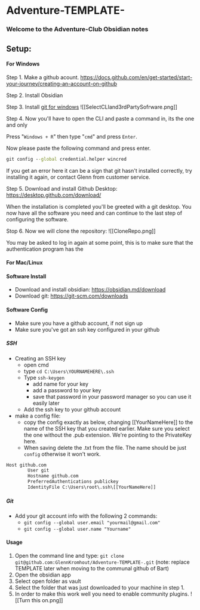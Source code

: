# Adventure-TEMPLATE-

### Welcome to the Adventure-Club Obsidian notes

## Setup:

#### For Windows

Step 1.
Make a github acount.
https://docs.github.com/en/get-started/start-your-journey/creating-an-account-on-github

Step 2. Install Obsidian


Step 3.
Install [git for windows](https://git-scm.com/download/win)
![[SelectCLIand3rdPartySofrware.png]]


Step 4.
Now you'll have to open the CLI and paste a command in, its the one and only

Press  "`Windows + R`" then type "`cmd`" and press `Enter`.

Now please paste the following command and press enter.
```cmd
git config --global credential.helper wincred
```

If you get an error here it can be a sign that git hasn't installed correctly, try installing it again, or contact Glenn from customer service.

Step 5.
Download and install Github Desktop:
https://desktop.github.com/download/

When the installation is completed you'll be greeted with a git desktop.
You now have all the software you need and can continue to the last step of configuring the software.

Stop 6.
Now we will clone the repository:
![[CloneRepo.png]]

You may be asked to log in again at some point, this is to make sure that the authentication program has the 


#### For Mac/Linux

#### Software Install
- Download and install obsidian: https://obsidian.md/download
- Download git: https://git-scm.com/downloads
#### Software Config
- Make sure you have a github account, if not sign up
- Make sure you've got an ssh key configured in your github
##### SSH
- Creating an SSH key
	- open cmd
	- type `cd C:\Users\YOURNAMEHERE\.ssh`
	- Type `ssh-keygen`
		- add name for your key
		- add a password to your key
		- save that password in your password manager so  you can use it easily later
	- Add the ssh key to your github account
- make a config file:
	- copy the config exactly as below, changing \[\[YourNameHere\]\] to the name of the SSH key that you created earlier. Make sure you select the one without the .pub extension. We're pointing to the PrivateKey here.
	- When saving delete the .txt from the file. The name should be just `config` otherwise it won't work.
```txt
Host github.com
        User git
        Hostname github.com
        PreferredAuthentications publickey
        IdentityFile C:\Users\root\.ssh\[[YourNameHere]]
```

##### Git
- Add your git account info with the following 2 commands:
	- `git config --global user.email "yourmail@gmail.com"`
	- `git config --global user.name "Yourname"`



#### Usage
1. Open the command line and type: `git clone git@github.com:GlennKromhout/Adventure-TEMPLATE-.git` (note: replace TEMPLATE later when moving to the communal github of Bart)
2. Open the obsidian app
3. Select open folder as vault
4. Select the folder that was just downloaded to your machine in step 1.
5. In order to make this work well you need to enable community plugins.
![[Turn this on.png]]

